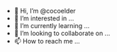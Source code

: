 - 👋 Hi, I’m @cocoelder
- 👀 I’m interested in ...
- 🌱 I’m currently learning ...
- 💞️ I’m looking to collaborate on ...
- 📫 How to reach me ...

<!---
cocoelder/cocoelder is a ✨ special ✨ repository because its `README.md` (this file) appears on your GitHub profile.
You can click the Preview link to take a look at your changes.
--->
